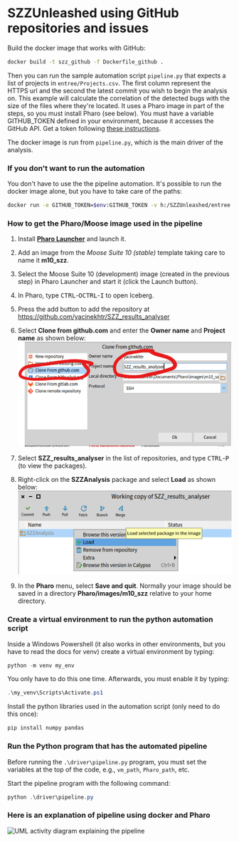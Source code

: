 # SZZUnleashed using GitHub repositories and issues

Build the docker image that works with GitHub:

``` bash
docker build -t szz_github -f Dockerfile_github .
```

Then you can run the sample automation script `pipeline.py` that expects a list of projects in `entree/Projects.csv`. The first column represent the HTTPS url and the second the latest commit you wish to begin the analysis on. This example will calculate the correlation of the detected bugs with the size of the files where they're located. It uses a Pharo image in part of the steps, so you must install Pharo (see below). You must have a variable GITHUB_TOKEN defined in your environment, because it accesses the GitHub API. Get a token following [these instructions](https://docs.github.com/en/authentication/keeping-your-account-and-data-secure/managing-your-personal-access-tokens).

The docker image is run from `pipeline.py`, which is the main driver of the analysis.

### If you don't want to run the automation

You don't have to use the the pipeline automation. It's possible to run the docker image alone, but you have to take care of the paths:

``` bash
docker run -e GITHUB_TOKEN=$env:GITHUB_TOKEN -v h:/SZZUnleashed/entree:/input -v h:/SZZUnleashed/sortie:/output szz  
```

### How to get the Pharo/Moose image used in the pipeline

1.  Install [**Pharo Launcher**](https://pharo.org/web/download) and launch it.

2.  Add an image from the *Moose Suite 10 (stable)* template taking care to name it **m10_szz**.

3.  Select the Moose Suite 10 (development) image (created in the previous step) in Pharo Launcher and start it (click the Launch button).

4.  In Pharo, type <kbd>CTRL</kbd>-<kbd>O</kbd><kbd>CTRL</kbd>-<kbd>I</kbd> to open Iceberg.

5.  Press the add button to add the repository at <https://github.com/yacinekhtr/SZZ_results_analyser>

6.  Select **Clone from github.com** and enter the **Owner name** and **Project name** as shown below:\
    ![](IcebergScreenshot.png)

7.  Select **SZZ_results_analyser** in the list of repositories, and type <kbd>CTRL</kbd>-<kbd>P</kbd> (to view the packages).

8.  Right-click on the **SZZAnalysis** package and select **Load** as shown below:\
    ![](LoadPackage.png)

9.  In the **Pharo** menu, select **Save and quit**. Normally your image should be saved in a directory **Pharo/images/m10_szz** relative to your home directory.

### Create a virtual environment to run the python automation script

Inside a Windows Powershell (it also works in other environments, but you have to read the docs for venv) create a virtual environment by typing:

``` powershell
python -m venv my_env
```

You only have to do this one time. Afterwards, you must enable it by typing:

``` powershell
.\my_venv\Scripts\Activate.ps1
```

Install the python libraries used in the automation script (only need to do this once):

``` powershell
pip install numpy pandas
```

### Run the Python program that has the automated pipeline

Before running the `.\driver\pipeline.py` program, you must set the variables at the top of the code, e.g., `vm_path`, `Pharo_path`, etc.

Start the pipeline program with the following command:

``` powershell
python .\driver\pipeline.py
```
### Here is an explanation of pipeline using docker and Pharo

![UML activity diagram explaining the pipeline](https://www.plantuml.com/plantuml/svg/ZP51pjem48NtFeMbRdusEK10YDw0NLV8CicG37KywSoO5fJ3TzH4I9HK_JU9FNxlqnkzWsXaBKDoquWZ9CnGZVV9_HcxkgNcEx3dagkgshffleSEjI_doJ6C4DLvNpF4rX-Phj2eL8tSjgusbMyIPJYz6UiBQDClL-D--PeLVnJurgF2cnX52eY_K6g1Ls1s28cwe1GYSxpR1lzbsi4irLKehyN3t8PpwS85Vu7ClDLK8Q7eloZoU8GdoVwb0PRTpJv8sUSod87trJNo2hsXOK2L1LrRZX2V96Ko6EOkZ17vAOevaqOr-3BnVcx8_-mnWVyOYE6bfOr7yHztaCrV_Iy-jrRiTEmZasKSg8K4OJU73kQX_InvXTaop93cPFP-Sf-FvKHfT0V8RHdIRm00)